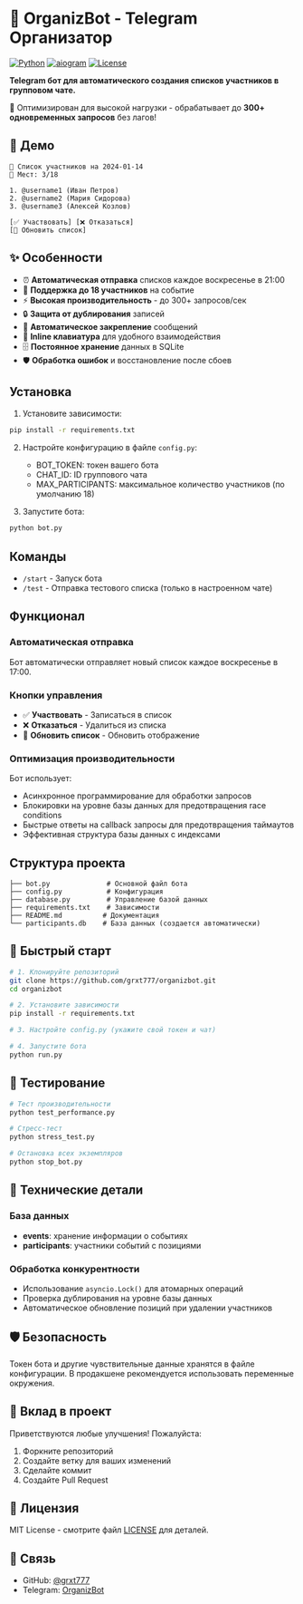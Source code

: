 # 🤖 OrganizBot - Telegram Организатор

[![Python](https://img.shields.io/badge/Python-3.7+-blue.svg)](https://python.org)
[![aiogram](https://img.shields.io/badge/aiogram-3.3.0-green.svg)](https://aiogram.dev)
[![License](https://img.shields.io/badge/License-MIT-yellow.svg)](LICENSE)

**Telegram бот для автоматического создания списков участников в групповом чате.**

🚀 Оптимизирован для высокой нагрузки - обрабатывает до **300+ одновременных запросов** без лагов!

## 📸 Демо

```
📅 Список участников на 2024-01-14
👥 Мест: 3/18

1. @username1 (Иван Петров)
2. @username2 (Мария Сидорова) 
3. @username3 (Алексей Козлов)

[✅ Участвовать] [❌ Отказаться]
[🔄 Обновить список]
```

## ✨ Особенности

- ⏰ **Автоматическая отправка** списков каждое воскресенье в 21:00
- 👥 **Поддержка до 18 участников** на событие
- ⚡ **Высокая производительность** - до 300+ запросов/сек
- 🔒 **Защита от дублирования** записей
- 📌 **Автоматическое закрепление** сообщений
- 📱 **Inline клавиатура** для удобного взаимодействия  
- 🗄️ **Постоянное хранение** данных в SQLite
- 🛡️ **Обработка ошибок** и восстановление после сбоев

## Установка

1. Установите зависимости:
```bash
pip install -r requirements.txt
```

2. Настройте конфигурацию в файле `config.py`:
   - BOT_TOKEN: токен вашего бота
   - CHAT_ID: ID группового чата
   - MAX_PARTICIPANTS: максимальное количество участников (по умолчанию 18)

3. Запустите бота:
```bash
python bot.py
```

## Команды

- `/start` - Запуск бота
- `/test` - Отправка тестового списка (только в настроенном чате)

## Функционал

### Автоматическая отправка
Бот автоматически отправляет новый список каждое воскресенье в 17:00.

### Кнопки управления
- ✅ **Участвовать** - Записаться в список
- ❌ **Отказаться** - Удалиться из списка  
- 🔄 **Обновить список** - Обновить отображение

### Оптимизация производительности

Бот использует:
- Асинхронное программирование для обработки запросов
- Блокировки на уровне базы данных для предотвращения race conditions
- Быстрые ответы на callback запросы для предотвращения таймаутов
- Эффективная структура базы данных с индексами

## Структура проекта

```
├── bot.py              # Основной файл бота
├── config.py           # Конфигурация
├── database.py         # Управление базой данных
├── requirements.txt    # Зависимости
├── README.md          # Документация
└── participants.db    # База данных (создается автоматически)
```

## 🚀 Быстрый старт

```bash
# 1. Клонируйте репозиторий
git clone https://github.com/grxt777/organizbot.git
cd organizbot

# 2. Установите зависимости
pip install -r requirements.txt

# 3. Настройте config.py (укажите свой токен и чат)

# 4. Запустите бота
python run.py
```

## 🧪 Тестирование

```bash
# Тест производительности
python test_performance.py

# Стресс-тест
python stress_test.py

# Остановка всех экземпляров
python stop_bot.py
```

## 🔧 Технические детали

### База данных
- **events**: хранение информации о событиях
- **participants**: участники событий с позициями

### Обработка конкурентности
- Использование `asyncio.Lock()` для атомарных операций
- Проверка дублирования на уровне базы данных
- Автоматическое обновление позиций при удалении участников

## 🛡️ Безопасность

Токен бота и другие чувствительные данные хранятся в файле конфигурации. В продакшене рекомендуется использовать переменные окружения.

## 🤝 Вклад в проект

Приветствуются любые улучшения! Пожалуйста:
1. Форкните репозиторий
2. Создайте ветку для ваших изменений
3. Сделайте коммит
4. Создайте Pull Request

## 📄 Лицензия

MIT License - смотрите файл [LICENSE](LICENSE) для деталей.

## 🔗 Связь

- GitHub: [@grxt777](https://github.com/grxt777)
- Telegram: [OrganizBot](https://t.me/organizavatel_bot) 